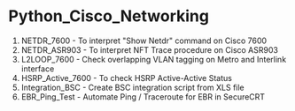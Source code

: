 Python_Cisco_Networking
=======================
1. NETDR_7600   - To interpret "Show Netdr" command on Cisco 7600
2. NETDR_ASR903 - To interpret NFT Trace procedure on Cisco ASR903
3. L2LOOP_7600  - Check overlapping VLAN tagging on Metro and Interlink interface
4. HSRP_Active_7600 - To check HSRP Active-Active Status
5. Integration_BSC - Create BSC integration script from XLS file 
6. EBR_Ping_Test - Automate Ping / Traceroute for EBR in SecureCRT
